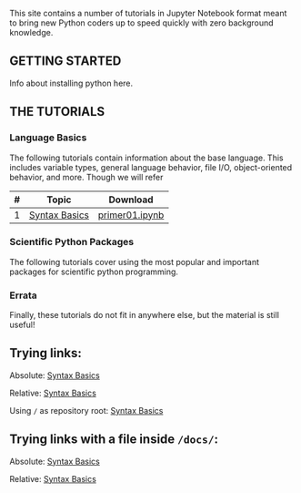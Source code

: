 This site contains a number of tutorials in Jupyter Notebook format meant
to bring new Python coders up to speed quickly with zero background
knowledge.


## GETTING STARTED
Info about installing python here.

## THE TUTORIALS
### Language Basics
The following tutorials contain information about the base language.
This includes variable types, general language behavior, file I/O,
object-oriented behavior, and more. Though we will refer

| # | Topic | Download|
|---|-------|---------|
| 1 | [Syntax Basics](primer01_basics.md) | [primer01.ipynb](primer01_basics.ipynb) |

### Scientific Python Packages
The following tutorials cover using the most popular and important packages
for scientific python programming.

### Errata
Finally, these tutorials do not fit in anywhere else, but the material is still
useful!

## Trying links:
Absolute:
[Syntax Basics](https://github.com/spacecataz/python_syntax/blob/main/primer01_basics.md)

Relative:
[Syntax Basics](../primer01_basics.md)

Using `/` as repository root:
[Syntax Basics](/primer01_basics.md)


## Trying links with a file inside `/docs/`:
Absolute:
[Syntax Basics](https://github.com/spacecataz/python_syntax/blob/main/docs/example.md)

Relative:
[Syntax Basics](example.md)
